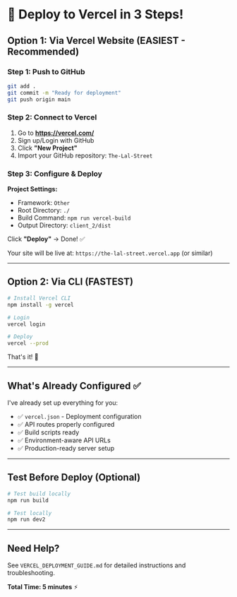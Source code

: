 # 🚀 Deploy to Vercel in 3 Steps!

## Option 1: Via Vercel Website (EASIEST - Recommended)

### Step 1: Push to GitHub
```bash
git add .
git commit -m "Ready for deployment"
git push origin main
```

### Step 2: Connect to Vercel
1. Go to **https://vercel.com/**
2. Sign up/Login with GitHub
3. Click **"New Project"**
4. Import your GitHub repository: `The-Lal-Street`

### Step 3: Configure & Deploy
**Project Settings:**
- Framework: `Other`
- Root Directory: `./`
- Build Command: `npm run vercel-build`
- Output Directory: `client_2/dist`

Click **"Deploy"** → Done! ✅

Your site will be live at: `https://the-lal-street.vercel.app` (or similar)

---

## Option 2: Via CLI (FASTEST)

```bash
# Install Vercel CLI
npm install -g vercel

# Login
vercel login

# Deploy
vercel --prod
```

That's it! 🎉

---

## What's Already Configured ✅

I've already set up everything for you:
- ✅ `vercel.json` - Deployment configuration
- ✅ API routes properly configured
- ✅ Build scripts ready
- ✅ Environment-aware API URLs
- ✅ Production-ready server setup

---

## Test Before Deploy (Optional)

```bash
# Test build locally
npm run build

# Test locally
npm run dev2
```

---

## Need Help?
See `VERCEL_DEPLOYMENT_GUIDE.md` for detailed instructions and troubleshooting.

**Total Time: 5 minutes** ⚡


